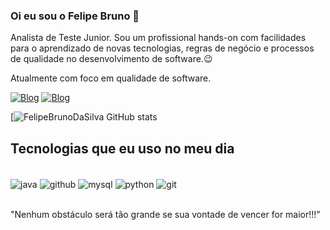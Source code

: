 ### Oi eu sou o Felipe Bruno 👋

Analista de Teste Junior. Sou um profissional hands-on com facilidades para o aprendizado de novas tecnologias, regras de negócio e processos de qualidade no desenvolvimento de software.😉

Atualmente com foco em qualidade de software.

[![Blog](https://img.shields.io/badge/LinkedIn-0077B5?style=for-the-badge&logo=linkedin&logoColor=white)](https://www.linkedin.com/in/felipebruno9089/)
[![Blog](https://img.shields.io/badge/Gmail-D14836?style=for-the-badge&logo=gmail&logoColor=white)](https://www.gmail.com/felipebrunos.fb)


[![FelipeBrunoDaSilva GitHub stats](https://github-readme-stats.vercel.app/api?username=FelipeBrunoDaSilva&show_icons=true&theme=dracula)


## Tecnologias que eu uso no meu dia

<div style="display: inline_block"><br/>
  <img align="center" alt="java" src="https://img.shields.io/badge/Java-ED8B00?style=for-the-badge&logo=openjdk&logoColor=white"/>

  <img align="center" alt="github" src="https://img.shields.io/badge/GitHub-100000?style=for-the-badge&logo=github&logoColor=white"/>

  
  <img align="center" alt="mysql" src="https://img.shields.io/badge/MySQL-00000F?style=for-the-badge&logo=mysql&logoColor=white"/>

  <img align="center" alt="python" src="https://img.shields.io/badge/Python-3776AB?style=for-the-badge&logo=python&logoColor=white"/>
  
  <img align="center" alt="git" src="https://img.shields.io/badge/GIT-E44C30?style=for-the-badge&logo=git&logoColor=white"/>
  
</div><br>


"Nenhum obstáculo será tão grande se sua vontade de vencer for maior!!!"







